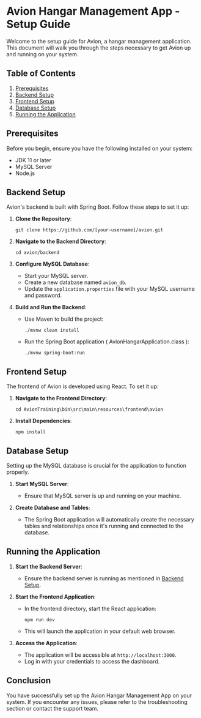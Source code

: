 # Avion Hangar Management App - Setup Guide

Welcome to the setup guide for Avion, a hangar management application. This document will walk you through the steps necessary to get Avion up and running on your system.

## Table of Contents
1. [Prerequisites](#prerequisites)
2. [Backend Setup](#backend-setup)
3. [Frontend Setup](#frontend-setup)
4. [Database Setup](#database-setup)
5. [Running the Application](#running-the-application)

## Prerequisites
Before you begin, ensure you have the following installed on your system:
- JDK 11 or later
- MySQL Server
- Node.js

## Backend Setup
Avion's backend is built with Spring Boot. Follow these steps to set it up:

1. **Clone the Repository**:
   ```
   git clone https://github.com/[your-username]/avion.git
   ```
2. **Navigate to the Backend Directory**:
   ```
   cd avion/backend
   ```
3. **Configure MySQL Database**:
   - Start your MySQL server.
   - Create a new database named `avion_db`.
   - Update the `application.properties` file with your MySQL username and password.

4. **Build and Run the Backend**:
   - Use Maven to build the project:
     ```
     ./mvnw clean install
     ```
   - Run the Spring Boot application ( AvionHangarApplication.class ):
     ```
     ./mvnw spring-boot:run
     ```

## Frontend Setup
The frontend of Avion is developed using React. To set it up:

1. **Navigate to the Frontend Directory**:
   ```
   cd AvionTraining\bin\src\main\resources\frontend\avion
   ```
2. **Install Dependencies**:
   ```
   npm install
   ```

## Database Setup
Setting up the MySQL database is crucial for the application to function properly.

1. **Start MySQL Server**:
   - Ensure that MySQL server is up and running on your machine.

2. **Create Database and Tables**:
   - The Spring Boot application will automatically create the necessary tables and relationships once it's running and connected to the database.

## Running the Application

1. **Start the Backend Server**:
   - Ensure the backend server is running as mentioned in [Backend Setup](#backend-setup).

2. **Start the Frontend Application**:
   - In the frontend directory, start the React application:
     ```
     npm run dev
     ```
   - This will launch the application in your default web browser.

3. **Access the Application**:
   - The application will be accessible at `http://localhost:3000`.
   - Log in with your credentials to access the dashboard.

## Conclusion

You have successfully set up the Avion Hangar Management App on your system. If you encounter any issues, please refer to the troubleshooting section or contact the support team.
